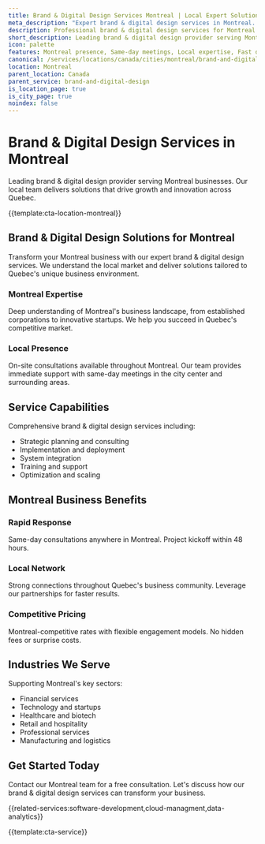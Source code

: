 ```yaml
---
title: Brand & Digital Design Services Montreal | Local Expert Solutions
meta_description: "Expert brand & digital design services in Montreal. Local team, same-day consultations, proven results. Transform your business today."
description: Professional brand & digital design services for Montreal businesses
short_description: Leading brand & digital design provider serving Montreal and Quebec.
icon: palette
features: Montreal presence, Same-day meetings, Local expertise, Fast deployment, Competitive rates, Proven track record
canonical: /services/locations/canada/cities/montreal/brand-and-digital-design-montreal.html
location: Montreal
parent_location: Canada
parent_service: brand-and-digital-design
is_location_page: true
is_city_page: true
noindex: false
---
```


# Brand & Digital Design Services in Montreal

Leading brand & digital design provider serving Montreal businesses. Our local team delivers solutions that drive growth and innovation across Quebec.

{{template:cta-location-montreal}}

## Brand & Digital Design Solutions for Montreal

Transform your Montreal business with our expert brand & digital design services. We understand the local market and deliver solutions tailored to Quebec's unique business environment.

### Montreal Expertise

Deep understanding of Montreal's business landscape, from established corporations to innovative startups. We help you succeed in Quebec's competitive market.

### Local Presence

On-site consultations available throughout Montreal. Our team provides immediate support with same-day meetings in the city center and surrounding areas.

## Service Capabilities

Comprehensive brand & digital design services including:
- Strategic planning and consulting
- Implementation and deployment
- System integration
- Training and support
- Optimization and scaling

## Montreal Business Benefits

### Rapid Response
Same-day consultations anywhere in Montreal. Project kickoff within 48 hours.

### Local Network
Strong connections throughout Quebec's business community. Leverage our partnerships for faster results.

### Competitive Pricing
Montreal-competitive rates with flexible engagement models. No hidden fees or surprise costs.

## Industries We Serve

Supporting Montreal's key sectors:
- Financial services
- Technology and startups
- Healthcare and biotech
- Retail and hospitality
- Professional services
- Manufacturing and logistics

## Get Started Today

Contact our Montreal team for a free consultation. Let's discuss how our brand & digital design services can transform your business.

{{related-services:software-development,cloud-managment,data-analytics}}

{{template:cta-service}}
